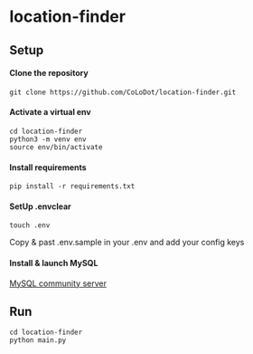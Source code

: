 # location-finder

## Setup

#### Clone the repository
```
git clone https://github.com/CoLoDot/location-finder.git
```

#### Activate a virtual env
```
cd location-finder
python3 -m venv env
source env/bin/activate
```

#### Install requirements
```
pip install -r requirements.txt
```

#### SetUp .envclear
```
touch .env
```

Copy & past .env.sample in your .env and add your config keys

#### Install & launch MySQL
[MySQL community server](https://dev.mysql.com/downloads/mysql/8.0.html)

## Run

```
cd location-finder
python main.py
```